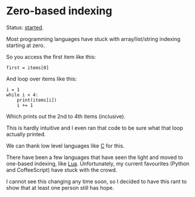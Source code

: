 # Zero-based indexing

Status: [started](../status/).

Most programming languages have stuck with array/list/string indexing
starting at zero.

So you access the first item like this:

	first = items[0]

And loop over items like this:

	i = 1
	while i < 4:
		print(items[i])
		i += 1

Which prints out the 2nd to 4th items (inclusive).

This is hardly intuitive and I even ran that code to be sure what that
loop actually printed.

We can thank low level languages like
[C](https://en.wikipedia.org/wiki/C_%28programming_language%29)
for this.

There have been a few languages that have seen the light and moved to
one-based indexing, like [Lua](https://www.lua.org/).
Unfortunately, my current favourites (Python and CoffeeScript) have
stuck with the crowd.

I cannot see this changing any time soon, so I decided to have this rant
to show that at least one person still has hope.
